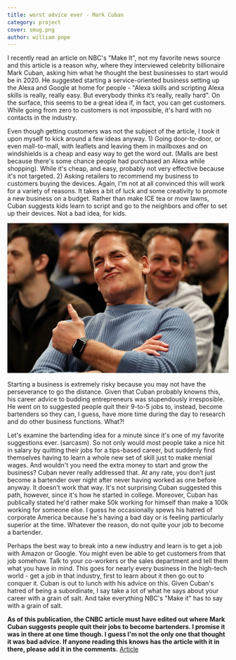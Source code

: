 ```yaml
---
title: worst advice ever - Mark Cuban
category: project
cover: smug.png
author: william pope
---
```


I recently read an article on NBC's "Make It", not my favorite news source and this article is a reason why, where they interviewed celebrity billionaire Mark Cuban, asking him what he thought the best businesses to start would be in 2020. He suggested starting a service-oriented business setting up the Alexa and Google at home for people - "Alexa skills and scripting Alexa skills is really, really easy. But everybody thinks it’s really, really hard". On the surface, this seems to be a great idea if, in fact, you can get customers. While going from zero to customers is not impossible, it's hard with no contacts in the industry. 

Even though getting customers was not the subject of the article, I took it upon myself to kick around a few ideas anyway. 1) Going door-to-door, or even mall-to-mall, with leaflets and leaving them in mailboxes and on windshields is a cheap and easy way to get the word out. (Malls are best because there's some chance people had purchased an Alexa while shopping). While it's cheap, and easy, probably not very effective because it's not targeted. 2) Asking retailers to recommend my business to customers buying the devices. Again, I'm not at all convinced this will work for a variety of reasons. It takes a bit of luck and some creativity to promote a new business on a budget. Rather than make ICE tea or mow lawns, Cuban suggests kids learn to script and go to the neighbors and offer to set up their devices. Not a bad idea, for kids.

![Smug ass Cuban](./smug.png)

Starting a business is extremely risky because you may not have the perseverance to go the distance. Given that Cuban probably knowns this, his career advice to budding entrepreneurs was stupendously irresposible. He went on to suggested people quit their 9-to-5 jobs to, instead, become bartenders so they can, I guess, have more time during the day to research and do other business functions. What?!

Let's examine the bartending idea for a minute since it's one of my favorite suggestions ever. (sarcasm). So not only would most people take a nice hit in salary by quitting their jobs for a tips-based career, but suddenly find themselves having to learn a whole new set of skill just to make menial wages. And wouldn't you need the extra money to start and grow the business? Cuban never really addressed that. At any rate, you don’t just become a bartender over night after never having worked as one before anyway. It doesn't work that way. It's not surprising Cuban suggested this path, however, since it's how he started in college. Moreover, Cuban has publically stated he'd rather make 50k working for himself than make a 100k working for someone else. I guess he occasionally spews his hatred of corporate America because he's having a bad day or is feeling particularly superior at the time. Whatever the reason, do not quite your job to become a bartender. 

Perhaps the best way to break into a new industry and learn is to get a job with Amazon or Google. You might even be able to get customers from that job somehow. Talk to your co-workers or the sales department and tell them what you have in mind. This goes for nearly every business in the high-tech world - get a job in that industry, first to learn about it then go out to conquer it. Cuban is out to lunch with his advice on this. Given Cuban's hatred of being a subordinate, I say take a lot of what he says about your career with a grain of salt. And take everything NBC's "Make it" has to say with a grain of salt.

__As of this publication, the CNBC article must have edited out where Mark Cuban suggests people quit their jobs to become bartenders. I promise it was in there at one time though. I guess I'm not the only one that thought it was bad advice.
If anyone reading this knows has the article with it in there, please add it in the comments.__ [Article](https://www.cnbc.com/2019/03/18/billionaire-shark-tank-judge-mark-cuban-if-i-were-to-start-a-business-today-heres-what-it-would-be.html)






